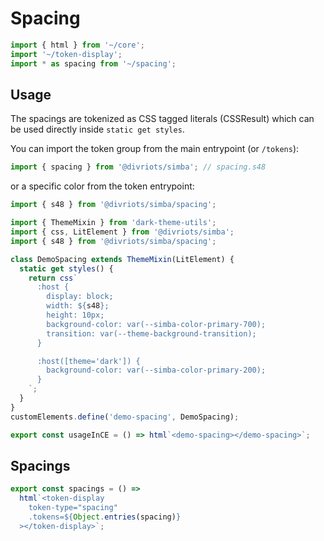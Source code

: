 # Spacing

```js script
import { html } from '~/core';
import '~/token-display';
import * as spacing from '~/spacing';
```

## Usage

The spacings are tokenized as CSS tagged literals (CSSResult) which can be used directly inside `static get styles`.

You can import the token group from the main entrypoint (or `/tokens`):

```js
import { spacing } from '@divriots/simba'; // spacing.s48
```

or a specific color from the token entrypoint:

```js
import { s48 } from '@divriots/simba/spacing';
```

```js preview-story
import { ThemeMixin } from 'dark-theme-utils';
import { css, LitElement } from '@divriots/simba';
import { s48 } from '@divriots/simba/spacing';

class DemoSpacing extends ThemeMixin(LitElement) {
  static get styles() {
    return css`
      :host {
        display: block;
        width: ${s48};
        height: 10px;
        background-color: var(--simba-color-primary-700);
        transition: var(--theme-background-transition);
      }

      :host([theme='dark']) {
        background-color: var(--simba-color-primary-200);
      }
    `;
  }
}
customElements.define('demo-spacing', DemoSpacing);

export const usageInCE = () => html`<demo-spacing></demo-spacing>`;
```

## Spacings

```js story
export const spacings = () =>
  html`<token-display
    token-type="spacing"
    .tokens=${Object.entries(spacing)}
  ></token-display>`;
```
